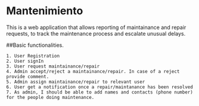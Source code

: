 # Mantenimiento
This is a web application that allows reporting of maintainance and repair requests, to track the maintenance process and escalate unusual delays.

##Basic functionalities.
```
1. User Registration
2. User signIn
3. User request maintainance/repair
4. Admin accept/reject a maintainance/repair. In case of a reject provide comment.
5. Admin assign maintainance/repair to relevant user
6. User get a notification once a repair/maintanance has been resolved
7. As admin, I should be able to add names and contacts (phone number) for the people doing maintenance.
``` 